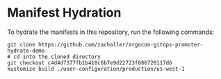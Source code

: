 # Manifest Hydration

To hydrate the manifests in this repository, run the following commands:

```shell
git clone https://github.com/zachaller/argocon-gitops-promoter-hydrate-demo
# cd into the cloned directory
git checkout c4d4d7377fb1b410c6b7e9d22723f686720117d6
kustomize build ./user-configuration/production/us-west-1
```

